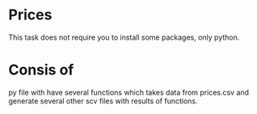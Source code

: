 # Prices
This task does not require you to install some packages, only python.
# Consis of
py file with have several functions which takes data from prices.csv and generate several other scv files with results of functions.
